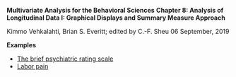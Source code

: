 
**Multivariate Analysis for the Behavioral Sciences**
**Chapter 8: Analysis of Longitudinal Data I: Graphical Displays and Summary
Measure Approach**

Kimmo Vehkalahti, Brian S. Everitt; edited by C.-F. Sheu
06 September, 2019

**Examples**
 - [The brief psychiatric rating scale](BPRS.md)
 - [Labor pain](Pain.md)
